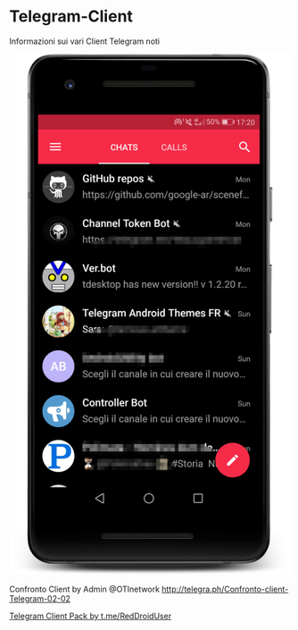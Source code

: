 # Telegram-Client

Informazioni sui vari Client Telegram noti

![screenshot](assets/Screen_framed.png)

Confronto Client by Admin @OTInetwork http://telegra.ph/Confronto-client-Telegram-02-02

[Telegram Client Pack by t.me/RedDroidUser](https://t.me/addstickers/ClientTelegrambyRedDroidUser)
